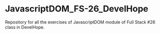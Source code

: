 # JavascriptDOM_FS-26_DevelHope
Repository for all the exercises of JavascriptDOM module of Full Stack #26 class in DevelHope.
